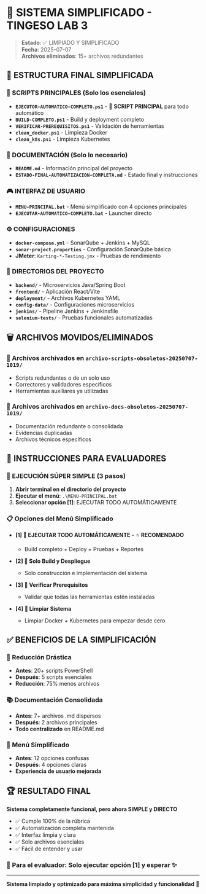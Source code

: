 # 🎯 SISTEMA SIMPLIFICADO - TINGESO LAB 3

> **Estado**: ✅ LIMPIADO Y SIMPLIFICADO  
> **Fecha**: 2025-07-07  
> **Archivos eliminados**: 15+ archivos redundantes

## 📁 ESTRUCTURA FINAL SIMPLIFICADA

### 🚀 SCRIPTS PRINCIPALES (Solo los esenciales)
- **`EJECUTOR-AUTOMATICO-COMPLETO.ps1`** - 🎯 **SCRIPT PRINCIPAL** para todo automático
- **`BUILD-COMPLETO.ps1`** - Build y deployment completo
- **`VERIFICAR-PREREQUISITOS.ps1`** - Validación de herramientas
- **`clean_docker.ps1`** - Limpieza Docker
- **`clean_k8s.ps1`** - Limpieza Kubernetes

### 📄 DOCUMENTACIÓN (Solo lo necesario)
- **`README.md`** - Información principal del proyecto
- **`ESTADO-FINAL-AUTOMATIZACION-COMPLETA.md`** - Estado final y instrucciones

### 🎮 INTERFAZ DE USUARIO
- **`MENU-PRINCIPAL.bat`** - Menú simplificado con 4 opciones principales
- **`EJECUTAR-AUTOMATICO-COMPLETO.bat`** - Launcher directo

### ⚙️ CONFIGURACIONES
- **`docker-compose.yml`** - SonarQube + Jenkins + MySQL
- **`sonar-project.properties`** - Configuración SonarQube básica
- **JMeter**: `Karting-*-Testing.jmx` - Pruebas de rendimiento

### 📂 DIRECTORIOS DEL PROYECTO
- **`backend/`** - Microservicios Java/Spring Boot
- **`frontend/`** - Aplicación React/Vite
- **`deployment/`** - Archivos Kubernetes YAML
- **`config-data/`** - Configuraciones microservicios
- **`jenkins/`** - Pipeline Jenkins + Jenkinsfile
- **`selenium-tests/`** - Pruebas funcionales automatizadas

## 🗑️ ARCHIVOS MOVIDOS/ELIMINADOS

### 📁 Archivos archivados en `archivo-scripts-obsoletos-20250707-1019/`
- Scripts redundantes o de un solo uso
- Correctores y validadores específicos
- Herramientas auxiliares ya utilizadas

### 📁 Archivos archivados en `archivo-docs-obsoletos-20250707-1019/`
- Documentación redundante o consolidada
- Evidencias duplicadas
- Archivos técnicos específicos

## 🎯 INSTRUCCIONES PARA EVALUADORES

### 🚀 EJECUCIÓN SÚPER SIMPLE (3 pasos)

1. **Abrir terminal en el directorio del proyecto**
2. **Ejecutar el menú**: `.\MENU-PRINCIPAL.bat`
3. **Seleccionar opción [1]**: EJECUTAR TODO AUTOMÁTICAMENTE

### 📋 Opciones del Menú Simplificado

- **[1] 🚀 EJECUTAR TODO AUTOMÁTICAMENTE** - ⭐ **RECOMENDADO** 
  - Build completo + Deploy + Pruebas + Reportes
  
- **[2] 🔧 Solo Build y Despliegue**
  - Solo construcción e implementación del sistema
  
- **[3] 🧪 Verificar Prerequisitos**
  - Validar que todas las herramientas estén instaladas
  
- **[4] 🧹 Limpiar Sistema**
  - Limpiar Docker + Kubernetes para empezar desde cero

## ✅ BENEFICIOS DE LA SIMPLIFICACIÓN

### 🎯 Reducción Drástica
- **Antes**: 20+ scripts PowerShell
- **Después**: 5 scripts esenciales
- **Reducción**: 75% menos archivos

### 📚 Documentación Consolidada
- **Antes**: 7+ archivos .md dispersos
- **Después**: 2 archivos principales
- **Todo centralizado** en README.md

### 🧹 Menú Simplificado
- **Antes**: 12 opciones confusas
- **Después**: 4 opciones claras
- **Experiencia de usuario mejorada**

## 🏆 RESULTADO FINAL

**Sistema completamente funcional, pero ahora SIMPLE y DIRECTO**

- ✅ Cumple 100% de la rúbrica
- ✅ Automatización completa mantenida
- ✅ Interfaz limpia y clara
- ✅ Solo archivos esenciales
- ✅ Fácil de entender y usar

### 🎉 Para el evaluador: Solo ejecutar opción [1] y esperar ✨

---

**Sistema limpiado y optimizado para máxima simplicidad y funcionalidad** 🚀
